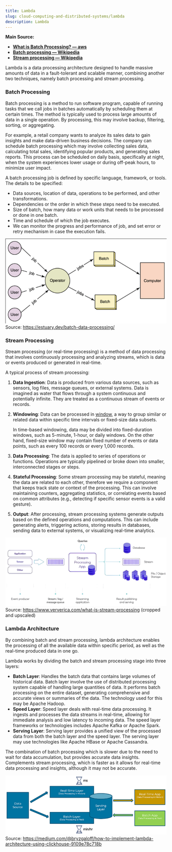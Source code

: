 ```yaml
---
title: Lambda
slug: cloud-computing-and-distributed-systems/lambda
description: Lambda
---
```


**Main Source:**

- **[What is Batch Processing? — aws](https://aws.amazon.com/what-is/batch-processing/)**
- **[Batch processing — Wikipedia](https://en.wikipedia.org/wiki/Batch_processing)**
- **[Stream processing — Wikipedia](https://en.wikipedia.org/wiki/Stream_processing)**

Lambda is a data processing architecture designed to handle massive amounts of data in a fault-tolerant and scalable manner, combining another two techniques, namely batch processing and stream processing.

### Batch Processing

Batch processing is a method to run software program, capable of running tasks that we call jobs in batches automatically by scheduling them at certain times. The method is typically used to process large amounts of data in a single operation. By processing, this may involve backup, filtering, sorting, or aggregating.

For example, a retail company wants to analyze its sales data to gain insights and make data-driven business decisions. The company can schedule batch processing which may involve collecting sales data, calculating total sales, identifying popular products, and generating sales reports. This process can be scheduled on daily basis, specifically at night, when the system experiences lower usage or during off-peak hours, to minimize user impact.

A batch processing job is defined by specific language, framework, or tools. The details to be specified:

- Data sources, location of data, operations to be performed, and other transformations.
- Dependencies or the order in which these steps need to be executed.
- Size of batch, how many data or work units that needs to be processed or done in one batch.
- Time and schedule of which the job executes.
- We can monitor the progress and performance of job, and set error or retry mechanism in case the execution fails.

![Batch processing](./batch-processing.png)  
Source: https://estuary.dev/batch-data-processing/

### Stream Processing

Stream processing (or real-time processing) is a method of data processing that involves continuously processing and analyzing streams, which is data or events produced or generated in real-time.

A typical process of stream processing:

1. **Data Ingestion**: Data is produced from various data sources, such as sensors, log files, message queues, or external systems. Data is imagined as water that flows through a system continuous and potentially infinite. They are treated as a continuous stream of events or records.
2. **Windowing**: Data can be processed in [window](/cs-notes/data-structures-and-algorithms/sliding-window), a way to group similar or related data within specific time intervals or fixed-size data subsets.

   In time-based windowing, data may be divided into fixed-duration windows, such as 5-minute, 1-hour, or daily windows. On the other hand, fixed-size window may contain fixed number of events or data points, such as every 100 records or every 1,000 records.

3. **Data Processing**: The data is applied to series of operations or functions. Operations are typically pipelined or broke down into smaller, interconnected stages or steps.
4. **Stateful Processing**: Some stream processing may be stateful, meaning the data are related to each other, therefore we require a component that keeps track state or context of the processing. This can involve maintaining counters, aggregating statistics, or correlating events based on common attributes (e.g., detecting if specific sensor events is a valid gesture).
5. **Output**: After processing, stream processing systems generate outputs based on the defined operations and computations. This can include generating alerts, triggering actions, storing results in databases, sending data to external systems, or visualizing real-time analytics.

![Stream processing](./stream-processing.png)  
Source: https://www.ververica.com/what-is-stream-processing (cropped and upscaled)

### Lambda Architecture

By combining batch and stream processing, lambda architecture enables the processing of all the available data within specific period, as well as the real-time produced data in one go.

Lambda works by dividing the batch and stream processing stage into three layers:

- **Batch Layer**: Handles the batch data that contains large volumes of historical data. Batch layer involve the use of distributed processing system capable of handling large quantities of data. It performs batch processing on the entire dataset, generating comprehensive and accurate views or summaries of the data. The technology used for this may be Apache Hadoop.
- **Speed Layer**: Speed layer deals with real-time data processing. It ingests and processes the data streams in real-time, allowing for immediate analysis and low latency to incoming data. The speed layer frameworks or technologies includes Apache Kafka or Apache Spark.
- **Serving Layer**: Serving layer provides a unified view of the processed data from both the batch layer and the speed layer. The serving layer may use technologies like Apache HBase or Apache Cassandra.

The combination of batch processing which is slower due to the need to wait for data accumulation, but provides accurate data insights. Complements stream processing, which is faster as it allows for real-time data processing and insights, although it may not be accurate.

![Lambda architecture](./lambda-architecture.png)  
Source: https://medium.com/@bryzgaloff/how-to-implement-lambda-architecture-using-clickhouse-9109e78c718b
